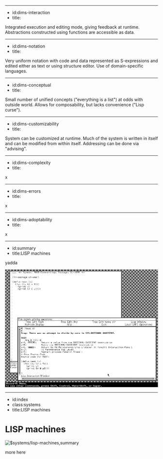 ----------------------------------------------------------------------------------------------------
- id:dims-interaction
- title:<div class='shade1'><i class='fa fa-circle-play'></i> <i class='fa fa-lock-open'></i> <i class='fa fa-subscript'></i></div>

Integrated execution and editing mode, giving feedback at runtime. 
Abstractions constructed using functions are accessible as data.

----------------------------------------------------------------------------------------------------
- id:dims-notation
- title:<div class='shade4'><i class='fa fa-trophy'></i> <i class='fa fa-arrow-pointer'></i> <i class='fa fa-bars'></i></div>

Very uniform notation with code and data represented as S-expressions 
and edited either as text or using structure editor. Use of domain-specific languages.

----------------------------------------------------------------------------------------------------
- id:dims-conceptual
- title:<div class='shade2'><i class='fa fa-gem'></i><i class='fa fa-link'></i><i class='fa fa-hand-fist'></i></div>

Small number of unified concepts ("everything is a list") at odds with outside world.
Allows for composability, but lacks convenience ("Lisp curse").

----------------------------------------------------------------------------------------------------
- id:dims-customizability
- title:<div class='shade3'><i class='fa fa-file'></i><i class='fa fa-car-on'></i><i class='fa fa-list-ol'></i><i class='fa fa-file-circle-plus'></i><i class='fa fa-arrows-spin'></i></div>

System can be customized at runtime. Much of the system is written in itself and can be
modified from within itself. Addressing can be done via "advising".

----------------------------------------------------------------------------------------------------
- id:dims-complexity
- title:<i class='fa fa-cog'></i>

x

----------------------------------------------------------------------------------------------------
- id:dims-errors
- title:<i class='fa fa-cog'></i>

x

----------------------------------------------------------------------------------------------------
- id:dims-adoptability
- title:<i class='fa fa-cog'></i>

x

----------------------------------------------------------------------------------------------------
- id:summary
- title:LISP machines

yadda

![](img/lisp-genera.gif)


----------------------------------------------------------------------------------------------------
- id:index
- class:systems
- title:LISP machines

# LISP machines

![$systems/lisp-machines,summary](#left=index)

more here

